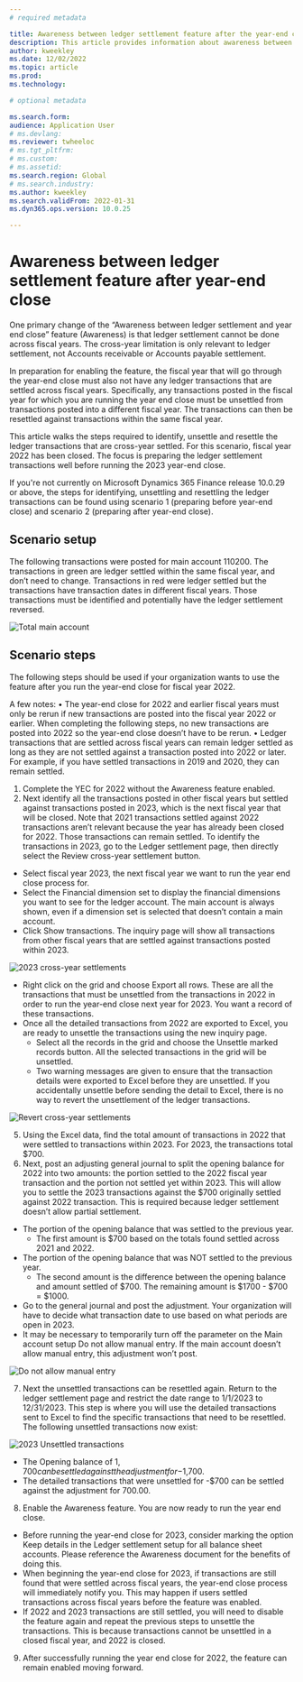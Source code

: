 ```yaml
---
# required metadata

title: Awareness between ledger settlement feature after the year-end close
description: This article provides information about awareness between ledger settlements feature after the General ledger year-end close.
author: kweekley
ms.date: 12/02/2022
ms.topic: article
ms.prod: 
ms.technology: 

# optional metadata

ms.search.form:  
audience: Application User
# ms.devlang: 
ms.reviewer: twheeloc
# ms.tgt_pltfrm: 
# ms.custom:
# ms.assetid:
ms.search.region: Global
# ms.search.industry: 
ms.author: kweekley
ms.search.validFrom: 2022-01-31
ms.dyn365.ops.version: 10.0.25

---
```

# Awareness between ledger settlement feature after year-end close

One primary change of the “Awareness between ledger settlement and year end close” feature (Awareness) is that ledger settlement cannot be done across fiscal years. The cross-year limitation is only relevant to ledger settlement, not Accounts receivable or Accounts payable settlement. 

In preparation for enabling the feature, the fiscal year that will go through the year-end close must also not have any ledger transactions that are settled across fiscal years.  Specifically, any transactions posted in the fiscal year for which you are running the year end close must be unsettled from transactions posted into a different fiscal year. The transactions can then be resettled against transactions within the same fiscal year. 

This article walks the steps required to identify, unsettle and resettle the ledger transactions that are cross-year settled. For this scenario, fiscal year 2022 has been closed.  The focus is preparing the ledger settlement transactions well before running the 2023 year-end close. 

If you're not currently on Microsoft Dynamics 365 Finance release 10.0.29 or above, the steps for identifying, unsettling and resettling the ledger transactions can be found using scenario 1 (preparing before year-end close) and scenario 2 (preparing after year-end close). 

## Scenario setup
The following transactions were posted for main account 110200.  The transactions in green are ledger settled within the same fiscal year, and don’t need to change. Transactions in red were ledger settled but the transactions have transaction dates in different fiscal years. Those transactions must be identified and potentially have the ledger settlement reversed. 

![Total main account](./media/excel.png)

## Scenario steps
The following steps should be used if your organization wants to use the feature after you run the year-end close for fiscal year 2022. 

A few notes:
•	The year-end close for 2022 and earlier fiscal years must only be rerun if new transactions are posted into the fiscal year 2022 or earlier.  When completing the following steps, no new transactions are posted into 2022 so the year-end close doesn’t have to be rerun.
•	Ledger transactions that are settled across fiscal years can remain ledger settled as long as they are not settled against a transaction posted into 2022 or later.  For example, if you have settled transactions in 2019 and 2020, they can remain settled.

1.	Complete the YEC for 2022 without the Awareness feature enabled. 
2.	Next identify all the transactions posted in other fiscal years but settled against transactions posted in 2023, which is the next fiscal year that will be closed. Note that 2021 transactions settled against 2022 transactions aren’t relevant because the year has already been closed for 2022. Those transactions can remain settled. To identify the transactions in 2023, go to the Ledger settlement page, then directly select the Review cross-year settlement button. 
-   Select fiscal year 2023, the next fiscal year we want to run the year end close process for.
-   Select the Financial dimension set to display the financial dimensions you want to see for the ledger account. The main account is always shown, even if a dimension set is selected that doesn’t contain a main account. 
-   Click Show transactions. The inquiry page will show all transactions from other fiscal years that are settled against transactions posted within 2023.  

![2023 cross-year settlements](./media/2023-cross-settlement.png)

-   Right click on the grid and choose Export all rows. These are all the transactions that must be unsettled from the transactions in 2022 in order to run the year-end close next year for 2023. You want a record of these transactions.  
-   Once all the detailed transactions from 2022 are exported to Excel, you are ready to unsettle the transactions using the new inquiry page. 
    -   Select all the records in the grid and choose the Unsettle marked records button. All the selected transactions in the grid will be unsettled.
    -   Two warning messages are given to ensure that the transaction details were exported to Excel before they are unsettled. If you accidentally unsettle before sending the detail to Excel, there is no way to revert the unsettlement of the ledger transactions. 

![Revert cross-year settlements](./media/revert-settlement.png)

5.	Using the Excel data, find the total amount of transactions in 2022 that were settled to transactions within 2023.  For 2023, the transactions total $700. 
6.	Next, post an adjusting general journal to split the opening balance for 2022 into two amounts: the portion settled to the 2022 fiscal year transaction and the portion not settled yet within 2023. This will allow you to settle the 2023 transactions against the $700 originally settled against 2022 transaction. This is required because ledger settlement doesn’t allow partial settlement. 
-   The portion of the opening balance that was settled to the previous year.
    -   The first amount is $700 based on the totals found settled across 2021 and 2022.
-   The portion of the opening balance that was NOT settled to the previous year. 
    -   The second amount is the difference between the opening balance and amount settled of $700.  The remaining amount is $1700 - $700 = $1000.  
-   Go to the general journal and post the adjustment.  Your organization will have to decide what transaction date to use based on what periods are open in 2023.
-   It may be necessary to temporarily turn off the parameter on the Main account setup Do not allow manual entry.  If the main account doesn’t allow manual entry, this adjustment won’t post. 

![Do not allow manual entry](./media/no-manual4.png)

7.	Next the unsettled transactions can be resettled again.  Return to the ledger settlement page and restrict the date range to 1/1/2023 to 12/31/2023. This step is where you will use the detailed transactions sent to Excel to find the specific transactions that need to be resettled. The following unsettled transactions now exist:

![2023 Unsettled transactions](./media/2023-unsettled5.png)

-   The Opening balance of $1,700 can be settled against the adjustment for -$1,700. 
-   The detailed transactions that were unsettled for -$700 can be settled against the adjustment for 700.00.  
8.	Enable the Awareness feature. You are now ready to run the year end close. 
-   Before running the year-end close for 2023, consider marking the option Keep details in the Ledger settlement setup for all balance sheet accounts.  Please reference the Awareness document for the benefits of doing this.   
-   When beginning the year-end close for 2023, if transactions are still found that were settled across fiscal years, the year-end close process will immediately notify you. This may happen if users settled transactions across fiscal years before the feature was enabled.
-   If 2022 and 2023 transactions are still settled, you will need to disable the feature again and repeat the previous steps to unsettle the transactions.  This is because transactions cannot be unsettled in a closed fiscal year, and 2022 is closed. 
9.	After successfully running the year end close for 2022, the feature can remain enabled moving forward. 






